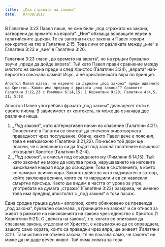 ```yaml
---
title:  „Под стражата на закона“
date:   07/08/2017
---
```


В Галатяни 3:23 Павел пише, че сме били „под стражата на закона, затворени до времето на вярата“. „Ние“ обхваща вярващите евреи в галатийските църкви. Те са запознати със закона и Павел говори конкретно на тях в Галатяни 2:15. Това личи от разликата между „ние“ в Галатяни 3:23 и „вие“ в Галатяни 3:26.

Галатяни 3:23 гласи „до времето на вярата“, но на гръцки буквално звучи „преди да дойде вярата“. Тъй като Павел прави сравнение между мястото на закона преди и след Христос (Галатяни 3:24), „вярата“ най-вероятно означава самият Исус, а не християнската вяра по принцип.

`Апостол Павел казва, че евреите са държани „под закона“ преди идването на Христос. Какво има предвид с фразата „под закона“? Сравнете Галатяни 3:22,23 с Римляни 6:14,15; 1 Коринтяни 9:20; Галатяни 4:4,5, 21; 5:18.`

Апостол Павел употребява фразата „под закона“ дванадесет пъти в своите писма. В зависимост от контекста, тя може да означава две различни неща.

1. _„Под закона“_, като алтернативен начин на спасение (Галатяни 4:21). Опонентите в Галатия се опитват да спечелят животворната праведност чрез послушание. Обаче, както Павел вече е пояснил, това е невъзможно (Галатяни 3:21,22). По-късно той дори ще посочи, че с желанието си да бъдат под закона галатяните всъщност отхвърлят Христос (Галатяни 5:2-4).
2. _„Под закона“_, в смисъл под осъждането му (Римляни 6:14,15). Тъй като законът не може да изкупва греха, нарушаването на неговите изисквания накрая води до осъждане. Това е състоянието, в което се намират всички хора. Законът действа като надзирател в затвор, който заключва всички, които са го нарушили и са си навлекли смъртна присъда. Както ще видим в частта от урока за утре, употребата на думата „стража“ (Галатяни 3:23) разкрива, че именно това има предвид апостолът с „под закона“ в този пасаж.

Една сродна гръцка дума – ennomos, която обикновено се превежда „под закона“, буквално означава „в границите на закона“ и се отнася за живот в рамките на изискванията на закона чрез единство с Христос (1 Коринтяни 9:21). С „делата на закона“, т.е. когато се опитваме да спазваме закона, отделени от Христос, е невъзможно да се оправдаем, защото само хората, които са праведни чрез вяра, ще живеят (Галатяни 3:11). Тази истина не отменя закона; тя ни показва само, че законът не може да ни даде вечен живот. Той няма силата за това.